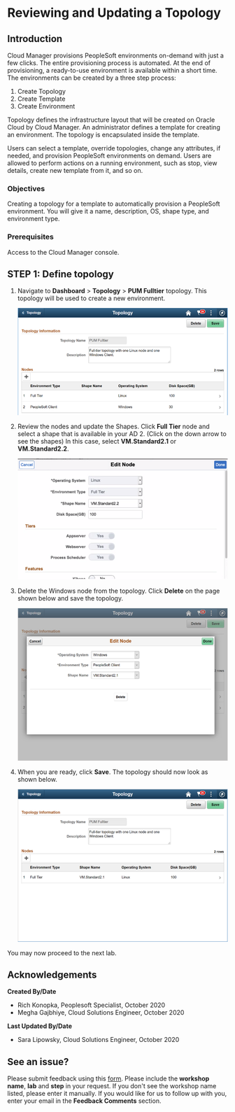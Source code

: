 # Reviewing and Updating a Topology

## Introduction

Cloud Manager provisions PeopleSoft environments on-demand with just a few clicks. The entire provisioning process is automated. At the end of provisioning, a ready-to-use environment is available within a short time. The environments can be created by a three step process:
1. Create Topology
2. Create Template
3. Create Environment

Topology defines the infrastructure layout that will be created on Oracle Cloud by Cloud Manager. An administrator defines a template for creating an environment. The topology is encapsulated inside the template. 

Users can select a template, override topologies, change any attributes, if needed, and provision PeopleSoft environments on demand. Users are allowed to perform actions on a running environment, such as stop, view details, create new template from it, and so on.

### Objectives
Creating a topology for a template to automatically provision a PeopleSoft environment. You will give it a name, description, OS, shape type, and environment type.

### Prerequisites
Access to the Cloud Manager console.

## **STEP 1**: Define topology

1.	Navigate to **Dashboard** > **Topology** > **PUM Fulltier** topology. This topology will be used to create a new environment. 

    ![](./images/1.png "")

2.	Review the nodes and update the Shapes.  Click **Full Tier** node and select a shape that is available in your AD 2. (Click on the down arrow to see the shapes) 
In this case, select **VM.Standard2.1** or **VM.Standard2.2**. 

    ![](./images/topology.png "")

3.	Delete the Windows node from the topology. Click **Delete** on the page shown below and save the topology. 

    ![](./images/3.png "")

4.	When you are ready, click **Save**. The topology should now look as shown below.

    ![](./images/4.png "")

You may now proceed to the next lab.

## Acknowledgements

**Created By/Date**   
- Rich Konopka, Peoplesoft Specialist, October 2020  
- Megha Gajbhiye, Cloud Solutions Engineer, October 2020  

**Last Updated By/Date**    
- Sara Lipowsky, Cloud Solutions Engineer, October 2020  

## See an issue?

Please submit feedback using this [form](https://apexapps.oracle.com/pls/apex/f?p=133:1:::::P1_FEEDBACK:1). Please include the **workshop name**, **lab** and **step** in your request. If you don't see the workshop name listed, please enter it manually. If you would like for us to follow up with you, enter your email in the **Feedback Comments** section.  